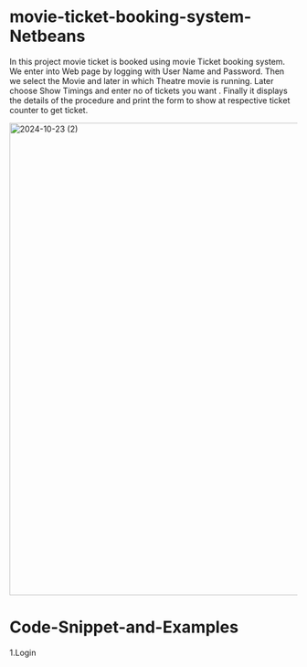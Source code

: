 # movie-ticket-booking-system-Netbeans

In this project movie ticket is booked  using  movie Ticket booking system. We enter into Web page by logging with User Name and Password. 
Then we select the Movie and later in which Theatre movie is running. Later choose Show Timings and enter no of tickets you want .
Finally it displays the details of the procedure and print the form to show at respective ticket counter to get ticket. 

<img width="827" alt="2024-10-23 (2)" src="https://github.com/user-attachments/assets/f678a4fe-51b1-48ba-b5c8-a81b9707556b">

# Code-Snippet-and-Examples
1.Login
